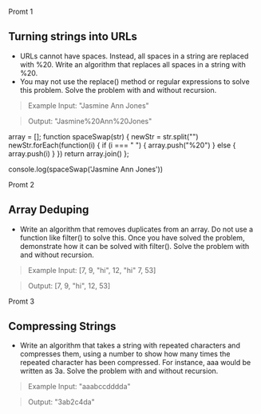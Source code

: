 Promt 1
## Turning strings into URLs
* URLs cannot have spaces. Instead, all spaces in a string are replaced with %20. Write an algorithm that replaces all spaces in a string with %20.
* You may not use the replace() method or regular expressions to solve this problem. Solve the problem with and without recursion.

>Example
>Input: "Jasmine Ann Jones"

>Output: "Jasmine%20Ann%20Jones"

array = [];
function spaceSwap(str) {
  newStr = str.split("")
  newStr.forEach(function(i) {
    if (i === " ") {
      array.push("%20")
    } else {
      array.push(i)
    }
  })
  return array.join()
};

console.log(spaceSwap('Jasmine Ann Jones'))



Promt 2
## Array Deduping
* Write an algorithm that removes duplicates from an array. Do not use a function like filter() to solve this. Once you have solved the problem, demonstrate how it can be solved with filter(). Solve the problem with and without recursion.

>Example
>Input: [7, 9, "hi", 12, "hi" 7, 53]

>Output: [7, 9, "hi", 12, 53]

Promt 3
## Compressing Strings
* Write an algorithm that takes a string with repeated characters and compresses them, using a number to show how many times the repeated character has been compressed. For instance, aaa would be written as 3a. Solve the problem with and without recursion.

>Example
>Input: "aaabccdddda"

>Output: "3ab2c4da"